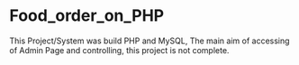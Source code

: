 # Food_order_on_PHP
This Project/System was build PHP and MySQL, The main aim of  accessing of Admin Page  and controlling, this project is not complete.
